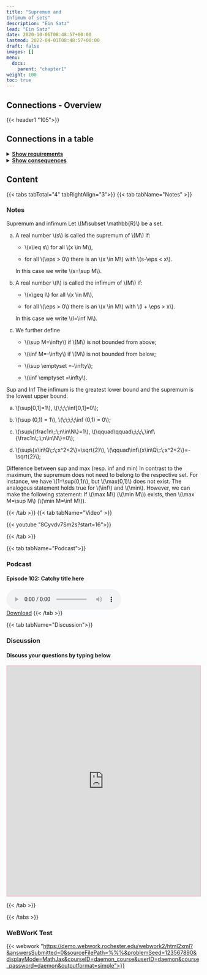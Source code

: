 ```yaml
---
title: "Supremum and
Infimum of sets"
description: "Ein Satz"
lead: "Ein Satz"
date: 2020-10-06T08:48:57+00:00
lastmod: 2022-04-01T08:48:57+00:00
draft: false
images: []
menu:
  docs:
    parent: "chapter1"
weight: 100
toc: true
---
```


## Connections - Overview

{{< header1 "105">}}

## Connections in a table

<details>
<summary><b><u>Show requirements</u></b></summary>
<div class="table-responsive-sm">
<table class="table">
<thead>
  <tr>
    <th scope="col">Concept</th>
    <th scope="col">Content</th>
  </tr>
</thead>
<tbody>

<tr>
<th scope="row"><a href="../../chapter0/001/">Sets</a></th>
<td>Sets are the basic building blocks for a lot of mathematics. In order to rigorously define numbers and doing real analysis, we need to know how to work with sets.</td>
</tr>
        
<tr>
<th scope="row"><a href="../../chapter0/002/">Real Numbers</a></th>
<td>In a real analysis, the real numbers are the largest number set we need. They satisfy axioms that represent the idea of a number line.</td>
</tr>
        
<tr class="bg-danger">
<th scope="row"><a href="../../chapter1/105/">Supremum and
Infimum of sets</a></th>
<td>Ein Satz</td>
</tr>
        
</tbody>
</table>
</div>
</details>

<details>
<summary><b><u>Show consequences</u></b></summary>
<div class="table-responsive-sm">
<table class="table">
<thead>
  <tr>
    <th scope="col">Concept</th>
    <th scope="col">Content</th>
  </tr>
</thead>
<tbody>

<tr class="bg-danger">
<th scope="row"><a href="../../chapter1/105/">Supremum and
Infimum of sets</a></th>
<td>Ein Satz</td>
</tr>
        
<tr>
<th scope="row"><a href="../../chapter1/106/">Completeness</a></th>
<td>Ein Satz</td>
</tr>
        
</tbody>
</table>
</div>
</details>


## Content

{{< tabs tabTotal="4" tabRightAlign="3">}}
{{< tab tabName="Notes" >}}

### Notes 
<div class="Definition">
<p><span>Supremum and infimum</span> Let <span
class="math inline">\(M\subset \mathbb{R}\)</span> be a set.</p>
<ol type="a">
<li><p>A real number <span class="math inline">\(s\)</span> is called
the supremum of <span class="math inline">\(M\)</span> if:</p>
<ul>
<li><p><span class="math inline">\(x\leq s\)</span> for all <span
class="math inline">\(x \in M\)</span>,</p></li>
<li><p>for all <span class="math inline">\(\eps &gt; 0\)</span> there is
an <span class="math inline">\(x \in M\)</span> with <span
class="math inline">\(s-\eps &lt; x\)</span>.</p></li>
</ul>
<p>In this case we write <span class="math inline">\(s=\sup
M\)</span>.</p></li>
<li><p>A real number <span class="math inline">\(l\)</span> is called
the infimum of <span class="math inline">\(M\)</span> if:</p>
<ul>
<li><p><span class="math inline">\(x\geq l\)</span> for all <span
class="math inline">\(x \in M\)</span>,</p></li>
<li><p>for all <span class="math inline">\(\eps &gt; 0\)</span> there is
an <span class="math inline">\(x \in M\)</span> with <span
class="math inline">\(l + \eps &gt; x\)</span>.</p></li>
</ul>
<p>In this case we write <span class="math inline">\(l=\inf
M\)</span>.</p></li>
<li><p>We further define</p>
<ul>
<li><p><span class="math inline">\(\sup M=\infty\)</span> if <span
class="math inline">\(M\)</span> is not bounded from above;</p></li>
<li><p><span class="math inline">\(\inf M=-\infty\)</span> if <span
class="math inline">\(M\)</span> is not bounded from below;</p></li>
<li><p><span class="math inline">\(\sup \emptyset
=-\infty\)</span>;</p></li>
<li><p><span class="math inline">\(\inf
\emptyset  =\infty\)</span>.</p></li>
</ul></li>
</ol>
</div>
<div class="Remember">
<p><span>Sup and Inf</span> The infimum is the greatest lower bound and
the supremum is the lowest upper bound.</p>
</div>
<div class="example">
<ol type="a">
<li><p><span class="math inline">\(\sup[0,1]=1\)</span>, <span
class="math inline">\(\;\;\;\inf[0,1]=0\)</span>;</p></li>
<li><p><span class="math inline">\(\sup (0,1) = 1\)</span>, <span
class="math inline">\(\;\;\;\;\inf (0,1) = 0\)</span>;</p></li>
<li><p><span
class="math inline">\(\sup\{\frac1n\;:\;n\in\N\}=1\)</span>, <span
class="math inline">\(\qquad\qquad\;\;\;\,\inf\{\frac1n\;:\;n\in\N\}=0\)</span>;</p></li>
<li><p><span
class="math inline">\(\sup\{x\in\Q\;:\;x^2&lt;2\}=\sqrt{2}\)</span>,
<span
class="math inline">\(\qquad\inf\{x\in\Q\;:\;x^2&lt;2\}=-\sqrt{2}\)</span>;</p></li>
</ol>
</div>
<div class="Remark">
<p><span>Difference between sup and max (resp. inf and min)</span> In
contrast to the maximum, the supremum does not need to belong to the
respective set. For instance, we have <span
class="math inline">\(1=\sup(0,1)\)</span>, but <span
class="math inline">\(\max(0,1)\)</span> does not exist. The analogous
statement holds true for <span class="math inline">\(\inf\)</span> and
<span class="math inline">\(\min\)</span>. However, we can make the
following statement: If <span class="math inline">\(\max M\)</span>
(<span class="math inline">\(\min M\)</span>) exists, then <span
class="math inline">\(\max M=\sup M\)</span> (<span
class="math inline">\(\min M=\inf M\)</span>).</p>
</div>


{{< /tab >}}
{{< tab tabName="Video" >}}

{{< youtube "8Cyvdv7Sm2s?start=16">}}

{{< /tab >}}


{{< tab tabName="Podcast">}}
<h3>Podcast</h3>
<h4>Episode 102: Catchy title here</h4>
<audio controls>
  <source src="PODCAST_real" type="audio/wav" />
  Your browser does not support the audio element.
</audio>
<br />
<a href="" class="btn btn-primary btn-lg" download="PODCAST_real"
  >Download</a
>
{{< /tab >}}

{{< tab tabName="Discussion">}}

  <h3>Discussion</h3>
  <h4>Discuss your questions by typing below</h4>

  <iframe
    style="border: 2px solid pink"
    class="embed-responsive-item"
    name="embed_readwrite"
    src="https://pads.rz.tuhh.de/p/"
    width="100%"
    height="600"
  ></iframe>

{{< /tab >}}

{{< /tabs >}}


### WeBWorK Test

{{< webwork "https://demo.webwork.rochester.edu/webwork2/html2xml?&answersSubmitted=0&sourceFilePath=%%%&problemSeed=123567890&displayMode=MathJax&courseID=daemon_course&userID=daemon&course_password=daemon&outputformat=simple">}}
